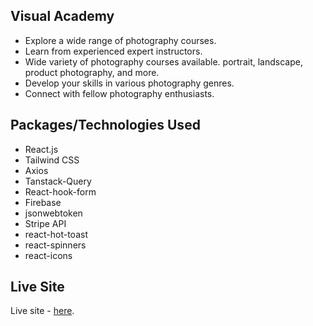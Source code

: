 


## Visual Academy

- Explore a wide range of photography courses.
- Learn from experienced expert instructors.
- Wide variety of photography courses available. portrait, landscape, product photography, and more.
- Develop your skills in various photography genres.
- Connect with fellow photography enthusiasts.
 

 ## Packages/Technologies Used

- React.js
- Tailwind CSS
- Axios
- Tanstack-Query
- React-hook-form
- Firebase
- jsonwebtoken
- Stripe API
- react-hot-toast
- react-spinners
- react-icons

## Live Site
Live site - [here](https://summer-camp-project.netlify.app/).